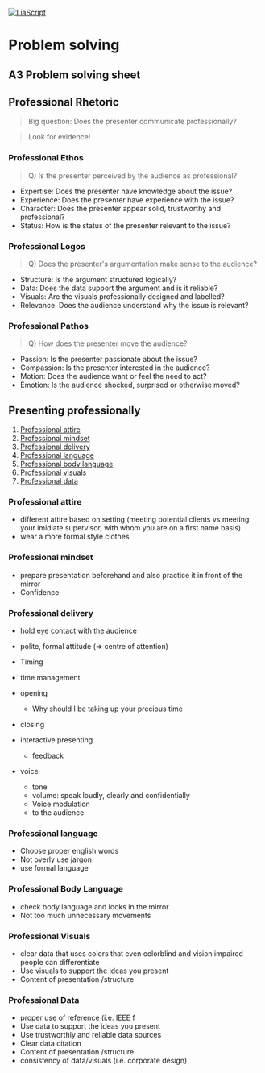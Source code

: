 <!--
author:   Mark J. Jacob
email:    mark.jacob@iuz.tu-freiberg.de
version:  0.1.0
language: en
narrator: US English Female

comment:  Problem solving session of the module Professional Communication.

-->

[![LiaScript](https://raw.githubusercontent.com/LiaScript/LiaScript/master/badges/course.svg)](https://liascript.github.io/course/?https://github.com/TUBAF-IUZ-LiaScript/ProfComm/blob/main/Problem_solving.md)

# Problem solving

## A3 Problem solving sheet

## Professional Rhetoric

> Big question: Does the presenter communicate professionally?

> Look for evidence!

### Professional Ethos

> Q) Is the presenter perceived by the audience as professional?

- Expertise: Does the presenter have knowledge about the issue?
- Experience: Does the presenter have experience with the issue?
- Character: Does the presenter appear solid, trustworthy and professional?
- Status: How is the status of the presenter relevant to the issue?

### Professional Logos

> Q) Does the presenter's argumentation make sense to the audience?

- Structure: Is the argument structured logically?
- Data: Does the data support the argument and is it reliable?
- Visuals: Are the visuals professionally designed and labelled?
- Relevance: Does the audience understand why the issue is relevant?

### Professional Pathos

> Q) How does the presenter move the audience?

- Passion: Is the presenter passionate about the issue?
- Compassion: Is the presenter interested in the audience?
- Motion: Does the audience want or feel the need to act?
- Emotion: Is the audience shocked, surprised or otherwise moved?

## Presenting professionally

1. [Professional attire](#professional-attire)
2. [Professional mindset](#professional-mindset)
3. [Professional delivery](#professional-delivery)
4. [Professional language](#professional-language)
5. [Professional body language](#professional-body-language)
6. [Professional visuals](#professional-visuals)
7. [Professional data](#professional-data)

### Professional attire

- different attire based on setting (meeting potential clients vs meeting your imidiate supervisor, with whom you are on a first name basis)
- wear a more formal style clothes

### Professional mindset

- prepare presentation beforehand and also practice it in front of the mirror
- Confidence 

### Professional delivery

- hold eye contact with the audience
- polite, formal attitude (=> centre of attention)

- Timing
- time management
- opening
    - Why should I be taking up your precious time
- closing
- interactive presenting
    - feedback
- voice
    - tone
    - volume: speak loudly, clearly and confidentially
    - Voice modulation
    - to the audience

### Professional language

- Choose proper english words
- Not overly use jargon
- use formal language

### Professional Body Language
- check body language and looks in the mirror
- Not too much unnecessary movements 

### Professional Visuals
- clear data that uses colors that even colorblind and vision impaired people can differentiate
- Use visuals to support the ideas you present
- Content of presentation /structure

### Professional Data
- proper use of reference (i.e. IEEE f
- Use data to support the ideas you present
- Use trustworthly and reliable data sources
- Clear data citation
- Content of presentation /structure
- consistency of data/visuals (i.e. corporate design)